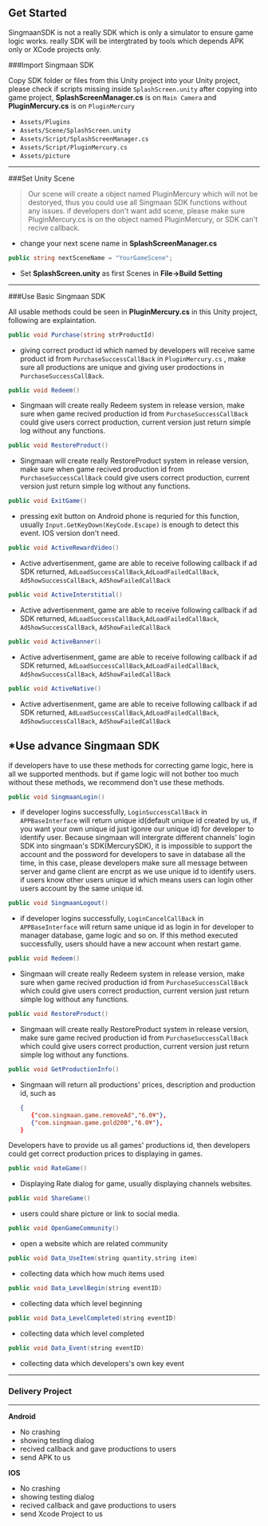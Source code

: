 ## Get Started

SingmaanSDK is not a really SDK which is only a simulator to ensure game logic works. really SDK will be intergtrated by tools which depends APK only or XCode projects only.



###Import Singmaan SDK

Copy SDK folder or files from this Unity project into your Unity project, please check if scripts missing inside `SplashScreen.unity` after copying into game project, **SplashScreenManager.cs** is on `Main Camera` and **PluginMercury.cs** is on `PluginMercury`

* `Assets/Plugins`
* `Assets/Scene/SplashScreen.unity`
* `Assets/Script/SplashScreenManager.cs`
* `Assets/Script/PluginMercury.cs`
* `Assets/picture`

----

###Set Unity Scene

> Our scene will create a object named PluginMercury which will not be destoryed, thus you could use all Singmaan SDK functions without any issues. if developers don't want add scene, please make sure PluginMercury.cs is on the object named PluginMercury, or SDK can't recive callback.

* change your next scene name in **SplashScreenManager.cs**

```C#
public string nextSceneName = "YourGameScene";
```

* Set **SplashScreen.unity** as first Scenes in **File->Build Setting**

----

###Use Basic Singmaan SDK

All usable methods could be seen in **PluginMercury.cs** in this Unity project, following are explaintation.

```C#
public void Purchase(string strProductId)
```

* giving correct product id which named by developers will receive same product id from `PurchaseSuccessCallBack` in `PluginMercury.cs` , make sure all productions are unique and giving user prodoctions in `PurchaseSuccessCallBack`.

```C#
public void Redeem()
```

* Singmaan will create really Redeem system in release version, make sure when game recived production id from `PurchaseSuccessCallBack` could give users correct production, current version just return simple log without any functions.

```C#
public void RestoreProduct()
```

* Singmaan will create really RestoreProduct system in release version, make sure when game recived production id from `PurchaseSuccessCallBack` could give users correct production, current version just return simple log without any functions.

```C#
public void ExitGame()
```

* pressing exit button on Android phone is requried for this function, usually `Input.GetKeyDown(KeyCode.Escape)` is enough to detect this event. IOS version don't need.

```C#
public void ActiveRewardVideo()
```

* Active advertisenment,  game are able to receive following callback if ad SDK returned, `AdLoadSuccessCallBack`,`AdLoadFailedCallBack`, `AdShowSuccessCallBack`, `AdShowFailedCallBack`

```C#
public void ActiveInterstitial()
```

* Active advertisenment,  game are able to receive following callback if ad SDK returned, `AdLoadSuccessCallBack`,`AdLoadFailedCallBack`, `AdShowSuccessCallBack`, `AdShowFailedCallBack`

```C#
public void ActiveBanner()
```

* Active advertisenment,  game are able to receive following callback if ad SDK returned, `AdLoadSuccessCallBack`,`AdLoadFailedCallBack`, `AdShowSuccessCallBack`, `AdShowFailedCallBack`

```C#
public void ActiveNative()
```

* Active advertisenment,  game are able to receive following callback if ad SDK returned, `AdLoadSuccessCallBack`,`AdLoadFailedCallBack`, `AdShowSuccessCallBack`, `AdShowFailedCallBack`



## *Use advance Singmaan SDK

if developers have to use these methods for correcting game logic, here is all we supported menthods. but if game logic will not bother too much without these methods, we recommend don't use these methods. 

```java
public void SingmaanLogin()
```

* if developer logins successfully,  `LoginSuccessCallBack` in `APPBaseInterface` will return unique id(default unique id created by us, if you want your own unique id just igonre our unique id) for developer to identify user. Because singmaan will intergrate different channels' login SDK into singmaan's SDK(MercurySDK), it is impossible to support the account and the possword for developers to save in database all the time, in this case, please developers make sure all message between server and game client are encrpt as we use unique id to identify users. if users know other users unique id which means users can login other users account by the same unique id.

```java
public void SingmaanLogout()
```

* if developer logins successfully,  `LoginCancelCallBack` in `APPBaseInterface` will return same unique id as login in for developer to manager database, game logic and so on. If this method executed successfully, users should have a new account when restart game.

```java
public void Redeem()
```

* Singmaan will create really Redeem system in release version, make sure when game recived production id from `PurchaseSuccessCallBack` which could give users correct production, current version just return simple log without any functions.



```java
public void RestoreProduct()
```

* Singmaan will create really RestoreProduct system in release version, make sure  game recived production id from `PurchaseSuccessCallBack` which could give users correct production, current version just return simple log without any functions.



```java
public void GetProductionInfo()
```

* Singmaan will return all productions' prices, description and production id, such as 

  ```json
  {
     {"com.singmaan.game.removeAd","6.0¥"},
     {"com.singmaan.game.gold200","6.0¥"},
  }
  ```

Developers have to provide us all games' productions id, then developers could get correct production prices to displaying in games.

```java
public void RateGame()
```

* Displaying Rate dialog for game, usually displaying channels websites.

```java
public void ShareGame()
```

* users could share picture or link to social media.

```java
public void OpenGameCommunity()
```

* open a website which are related community

```java
public void Data_UseItem(string quantity,string item)
```

* collecting data which how much items used

```java
public void Data_LevelBegin(string eventID)
```

* collecting data which level beginning

```java
public void Data_LevelCompleted(string eventID)
```

* collecting data which level completed

```java
public void Data_Event(string eventID)
```

* collecting data which developers's own key event 

___

### Delivery Project

----

**Android**

* No crashing
* showing testing dialog
* recived callback and gave productions to users
* send APK to us

**IOS**

* No crashing
* showing testing dialog
* recived callback and gave productions to users
* send Xcode Project to us


